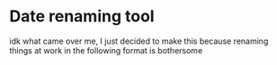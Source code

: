# Date renaming tool

idk what came over me, I just decided to make this because renaming things at work in the following format is bothersome